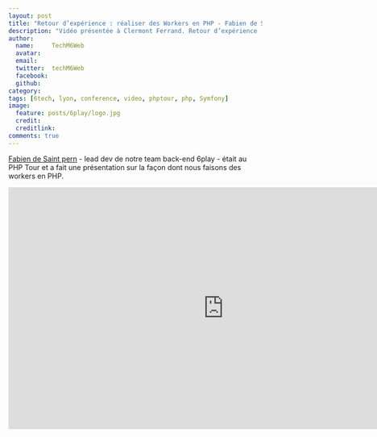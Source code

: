 ```yaml
---
layout: post
title: "Retour d’expérience : réaliser des Workers en PHP - Fabien de Saint pern au PHP Tour 2016 "
description: "Vidéo présentée à Clermont Ferrand. Retour d’expérience : réaliser des Workers en PHP - Fabien de Saint pern - PHP Tour 2016 "
author:
  name:     TechM6Web
  avatar:
  email:
  twitter:  techM6Web
  facebook:
  github:
category:
tags: [6tech, lyon, conference, video, phptour, php, Symfony]
image:
  feature: posts/6play/logo.jpg
  credit:
  creditlink:
comments: true
---
```



[Fabien de Saint pern](https://twitter.com/fabdsp) - lead dev de notre team back-end 6play - était au PHP Tour et a fait une présentation sur la façon dont nous faisons des workers en PHP.

<iframe width="853" height="480" src="https://www.youtube.com/embed/0A5tbrMarGA" frameborder="0" allowfullscreen></iframe>

